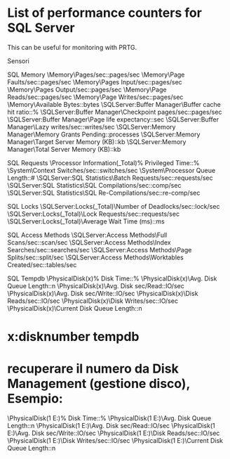 # List of performance counters for SQL Server

This can be useful for monitoring with PRTG.

Sensori

SQL Memory
\Memory\Pages/sec::pages/sec
\Memory\Page Faults/sec::pages/sec
\Memory\Pages Input/sec::pages/sec
\Memory\Pages Output/sec::pages/sec
\Memory\Page Reads/sec::pages/sec
\Memory\Page Writes/sec::pages/sec
\Memory\Available Bytes::bytes
\SQLServer:Buffer Manager\Buffer cache hit ratio::%
\SQLServer:Buffer Manager\Checkpoint pages/sec::pages/sec
\SQLServer:Buffer Manager\Page life expectancy::sec
\SQLServer:Buffer Manager\Lazy writes/sec::writes/sec
\SQLServer:Memory Manager\Memory Grants Pending::processes
\SQLServer:Memory Manager\Target Server Memory (KB)::kb
\SQLServer:Memory Manager\Total Server Memory (KB)::kb

SQL Requests
\Processor Information(_Total)\% Privileged Time::%
\System\Context Switches/sec::switches/sec
\System\Processor Queue Length::#
\SQLServer:SQL Statistics\Batch Requests/sec::requests/sec
\SQLServer:SQL Statistics\SQL Compilations/sec::comp/sec
\SQLServer:SQL Statistics\SQL Re-Compilations/sec::re-comp/sec

SQL Locks
\SQLServer:Locks(_Total)\Number of Deadlocks/sec::lock/sec
\SQLServer:Locks(_Total)\Lock Requests/sec::requests/sec
\SQLServer:Locks(_Total)\Average Wait Time (ms)::ms

SQL Access Methods
\SQLServer:Access Methods\Full Scans/sec::scan/sec
\SQLServer:Access Methods\Index Searches/sec::searches/sec
\SQLServer:Access Methods\Page Splits/sec::split/sec
\SQLServer:Access Methods\Worktables Created/sec::tables/sec

SQL Tempdb
\PhysicalDisk(x)\% Disk Time::%
\PhysicalDisk(x)\Avg. Disk Queue Length::n
\PhysicalDisk(x)\Avg. Disk sec/Read::IO/sec
\PhysicalDisk(x)\Avg. Disk sec/Write::IO/sec
\PhysicalDisk(x)\Disk Reads/sec::IO/sec
\PhysicalDisk(x)\Disk Writes/sec::IO/sec
\PhysicalDisk(x)\Current Disk Queue Length::n
# x:disknumber tempdb
# recuperare il numero da Disk Management (gestione disco), Esempio:
\PhysicalDisk(1 E:)\% Disk Time::%
\PhysicalDisk(1 E:)\Avg. Disk Queue Length::n
\PhysicalDisk(1 E:)\Avg. Disk sec/Read::IO/sec
\PhysicalDisk(1 E:)\Avg. Disk sec/Write::IO/sec
\PhysicalDisk(1 E:)\Disk Reads/sec::IO/sec
\PhysicalDisk(1 E:)\Disk Writes/sec::IO/sec
\PhysicalDisk(1 E:)\Current Disk Queue Length::n
